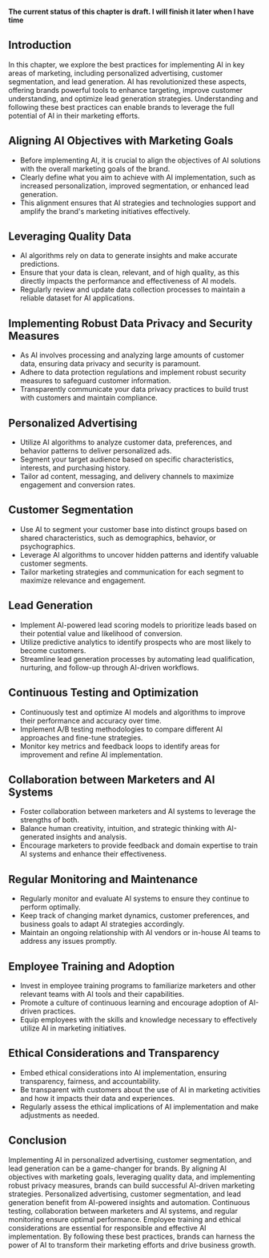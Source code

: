 **The current status of this chapter is draft. I will finish it later when I have time**

Introduction
------------

In this chapter, we explore the best practices for implementing AI in key areas of marketing, including personalized advertising, customer segmentation, and lead generation. AI has revolutionized these aspects, offering brands powerful tools to enhance targeting, improve customer understanding, and optimize lead generation strategies. Understanding and following these best practices can enable brands to leverage the full potential of AI in their marketing efforts.

Aligning AI Objectives with Marketing Goals
-------------------------------------------

* Before implementing AI, it is crucial to align the objectives of AI solutions with the overall marketing goals of the brand.
* Clearly define what you aim to achieve with AI implementation, such as increased personalization, improved segmentation, or enhanced lead generation.
* This alignment ensures that AI strategies and technologies support and amplify the brand's marketing initiatives effectively.

Leveraging Quality Data
-----------------------

* AI algorithms rely on data to generate insights and make accurate predictions.
* Ensure that your data is clean, relevant, and of high quality, as this directly impacts the performance and effectiveness of AI models.
* Regularly review and update data collection processes to maintain a reliable dataset for AI applications.

Implementing Robust Data Privacy and Security Measures
------------------------------------------------------

* As AI involves processing and analyzing large amounts of customer data, ensuring data privacy and security is paramount.
* Adhere to data protection regulations and implement robust security measures to safeguard customer information.
* Transparently communicate your data privacy practices to build trust with customers and maintain compliance.

Personalized Advertising
------------------------

* Utilize AI algorithms to analyze customer data, preferences, and behavior patterns to deliver personalized ads.
* Segment your target audience based on specific characteristics, interests, and purchasing history.
* Tailor ad content, messaging, and delivery channels to maximize engagement and conversion rates.

Customer Segmentation
---------------------

* Use AI to segment your customer base into distinct groups based on shared characteristics, such as demographics, behavior, or psychographics.
* Leverage AI algorithms to uncover hidden patterns and identify valuable customer segments.
* Tailor marketing strategies and communication for each segment to maximize relevance and engagement.

Lead Generation
---------------

* Implement AI-powered lead scoring models to prioritize leads based on their potential value and likelihood of conversion.
* Utilize predictive analytics to identify prospects who are most likely to become customers.
* Streamline lead generation processes by automating lead qualification, nurturing, and follow-up through AI-driven workflows.

Continuous Testing and Optimization
-----------------------------------

* Continuously test and optimize AI models and algorithms to improve their performance and accuracy over time.
* Implement A/B testing methodologies to compare different AI approaches and fine-tune strategies.
* Monitor key metrics and feedback loops to identify areas for improvement and refine AI implementation.

Collaboration between Marketers and AI Systems
----------------------------------------------

* Foster collaboration between marketers and AI systems to leverage the strengths of both.
* Balance human creativity, intuition, and strategic thinking with AI-generated insights and analysis.
* Encourage marketers to provide feedback and domain expertise to train AI systems and enhance their effectiveness.

Regular Monitoring and Maintenance
----------------------------------

* Regularly monitor and evaluate AI systems to ensure they continue to perform optimally.
* Keep track of changing market dynamics, customer preferences, and business goals to adapt AI strategies accordingly.
* Maintain an ongoing relationship with AI vendors or in-house AI teams to address any issues promptly.

Employee Training and Adoption
------------------------------

* Invest in employee training programs to familiarize marketers and other relevant teams with AI tools and their capabilities.
* Promote a culture of continuous learning and encourage adoption of AI-driven practices.
* Equip employees with the skills and knowledge necessary to effectively utilize AI in marketing initiatives.

Ethical Considerations and Transparency
---------------------------------------

* Embed ethical considerations into AI implementation, ensuring transparency, fairness, and accountability.
* Be transparent with customers about the use of AI in marketing activities and how it impacts their data and experiences.
* Regularly assess the ethical implications of AI implementation and make adjustments as needed.

Conclusion
----------

Implementing AI in personalized advertising, customer segmentation, and lead generation can be a game-changer for brands. By aligning AI objectives with marketing goals, leveraging quality data, and implementing robust privacy measures, brands can build successful AI-driven marketing strategies. Personalized advertising, customer segmentation, and lead generation benefit from AI-powered insights and automation. Continuous testing, collaboration between marketers and AI systems, and regular monitoring ensure optimal performance. Employee training and ethical considerations are essential for responsible and effective AI implementation. By following these best practices, brands can harness the power of AI to transform their marketing efforts and drive business growth.
